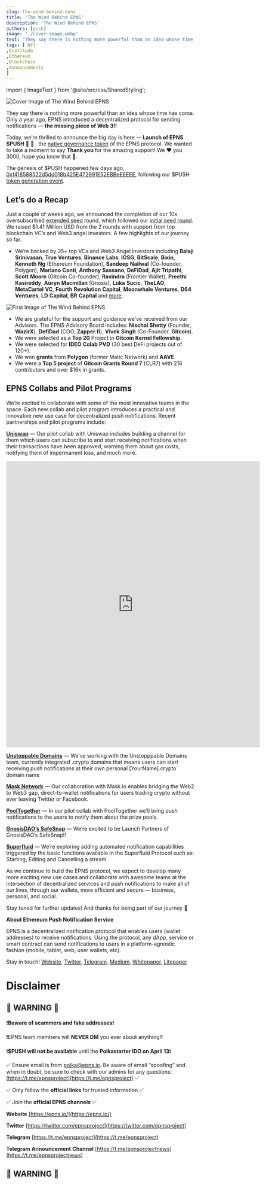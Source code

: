 ```yaml
---
slug: the-wind-behind-epns
title: 'The Wind Behind EPNS'
description: 'The Wind Behind EPNS'
authors: [push]
image: './cover-image.webp'
text: "They say there is nothing more powerful than an idea whose time has come. Only a year ago, EPNS introduced a decentralized protocol for sending notifications — the missing piece of Web 3!!"
tags: [ Nft
,Gratitude
,Ethereum
,Blockchain
,Announcements
]
---
```

import { ImageText } from '@site/src/css/SharedStyling';

![Cover Image of The Wind Behind EPNS](./cover-image.webp)

<!--truncate-->

They say there is nothing more powerful than an idea whose time has come. Only a year ago, EPNS introduced a decentralized protocol for sending notifications — **the missing piece of Web 3!!**

Today, we’re thrilled to announce the big day is here — **Launch of EPNS $PUSH** 🔔 🎉 , the [native governance token](https://medium.com/ethereum-push-notification-service/push-token-economics-d7f566c29b1a) of the EPNS protocol. We wanted to take a moment to say **Thank you** for the amazing support! We ❤️ you 3000, hope you know that 🙂.

The genesis of $PUSH happened few days ago, [0xf418588522d5dd018b425E472991E52EBBeEEEEE](https://etherscan.io/address/0xf418588522d5dd018b425e472991e52ebbeeeeee), following our $PUSH [token generation event](https://medium.com/ethereum-push-notification-service/announcing-the-epns-push-token-generation-event-4d1699e716f5).

Let’s do a Recap
----------------

Just a couple of weeks ago, we announced the completion of our 10x oversubscribed [extended seed](https://medium.com/ethereum-push-notification-service/epns-closes-10x-oversubscribed-extended-seed-round-ae03c60ae0f8) round, which followed our [initial seed round](https://medium.com/ethereum-push-notification-service/ethereum-push-notification-service-successfully-raises-750k-usd-in-seed-round-bec41eadd84d). We raised $1.41 Million USD from the 2 rounds with support from top blockchain VC’s and Web3 angel investors. A few highlights of our journey so far.

*   We’re backed by 35+ top VCs and Web3 Angel investors including **Balaji Srinivasan**, **True Ventures**, **Binance** **Labs**, **IOSG**, **BitScale**, **Bixin**, **Kenneth** **Ng** (Ethereum Foundation), **Sandeep** **Nailwal** (Co-founder, Polygon), **Mariano** **Conti**, **Anthony** **Sassano**, **DeFiDad**, **Ajit** **Tripathi**, **Scott** **Moore** (Gitcoin Co-founder), **Ravindra** (Frontier Wallet), **Preethi** **Kasireddy**, **Auryn** **Macmillan** (Gnosis), **Luka** **Sucic**, **TheLAO**, **MetaCartel** **VC**, **Fourth** **Revolution** **Capital**, **Moonwhale** **Ventures**, **D64** **Ventures**, **LD** **Capital**, **BR** **Capital** and [more](https://epns.io/).

![First Image of The Wind Behind EPNS](./image-1.webp)

*   We are grateful for the support and guidance we’ve received from our Advisors. The EPNS Advisory Board includes: **Nischal** **Shetty** (Founder, **WazirX**), **DefiDad** (COO, **Zapper.fi**), **Vivek** **Singh** (Co-Founder, **Gitcoin**).
*   We were selected as a **Top 20** Project in **Gitcoin Kernel Fellowship**.
*   We were selected for **IDEO** **Colab** **PVD** (30 best DeFi projects out of 120+).
*   We won **grants** from **Polygon** (former Matic Network) and **AAVE**.
*   We were a **Top 5 project** of **Gitcoin Grants Round 7** (CLR7) with 216 contributors and over $16k in grants.

**EPNS Collabs and Pilot Programs**
-----------------------------------

We’re excited to collaborate with some of the most innovative teams in the space. Each new collab and pilot program introduces a practical and innovative new use case for decentralized push notifications. Recent partnerships and pilot programs include:

[**Uniswap**](https://medium.com/ethereum-push-notification-service/accelerating-defi-with-epns-f2cbfaa33c91) — Our pilot collab with Uniswap includes building a channel for them which users can subscribe to and start receiving notifications when their transactions have been approved, warning them about gas costs, notifying them of impermanent loss, and much more.

<iframe src="https://cdn.embedly.com/widgets/media.html?type=text%2Fhtml&amp;key=a19fcc184b9711e1b4764040d3dc5c07&amp;schema=twitter&amp;url=https%3A//twitter.com/epnsproject/status/1377305643384664065&amp;image=https%3A//i.embed.ly/1/image%3Furl%3Dhttps%253A%252F%252Fabs.twimg.com%252Ferrors%252Flogo46x38.png%26key%3Da19fcc184b9711e1b4764040d3dc5c07" allowfullscreen="" frameborder="0" height="765" width="680" title="Ethereum Push Notification Service | EPNS on Twitter: &quot;We're thrilled to announce that Uniswap is participating in our pilot project 📨🦄We're humbled to collab w/ one of the most awesome teams in the space w/ the vision to build the #Eth communication layer &amp; for both Web3 users &amp; dApps@uniswap #UNI #PUSH https://t.co/kZazLoh3HK / Twitter&quot;" class="eo n ff dy bg" scrolling="no"></iframe>

[**Unstoppable Domains**](https://medium.com/ethereum-push-notification-service/epns-partners-with-unstoppable-domains-4d5507ddb6bd) — We’ve working with the Unstopppable Domains team, currently integrated .crypto domains that means users can start receiving push notifications at their own personal \[YourName\].crypto domain name

[**Mask Network**](https://medium.com/ethereum-push-notification-service/building-web3-on-top-of-web2-0-with-mask-io-29d0d5e562e5)  — Our collaboration with Mask.io enables bridging the Web2 to Web3 gap, direct-to-wallet notifications for users trading crypto without ever leaving Twitter or Facebook.

[**PoolTogether**](https://medium.com/ethereum-push-notification-service/win-win-for-users-of-pooltogether-and-epns-adb6e8d9188f) — In our pilot collab with PoolTogether we’ll bring push notifications to the users to notify them about the prize pools.

[**GnosisDAO’s SafeSnap**](https://medium.com/ethereum-push-notification-service/epns-honored-to-be-gnosisdaos-safesnap-launch-partner-e8a176b9a36) — We’re excited to be Launch Partners of GnosisDAO’s SafeSnap!!

[**Superfluid**](https://medium.com/ethereum-push-notification-service/programmable-money-2-0-meets-epns-4a2f52dccb32) — We’re exploring adding automated notification capabilities triggered by the basic functions available in the Superfluid Protocol such as: Starting, Editing and Cancelling a stream.

As we continue to build the EPNS protocol, we expect to develop many more exciting new use cases and collaborate with awesome teams at the intersection of decentralized services and push notifications to make all of our lives, through our wallets, more efficient and secure — business, personal, and social.

Stay tuned for further updates! And thanks for being part of our journey 💖

**About Ethereum Push Notification Service**

EPNS is a decentralized notification protocol that enables users (wallet addresses) to receive notifications. Using the protocol, any dApp, service or smart contract can send notifications to users in a platform-agnostic fashion (mobile, tablet, web, user wallets, etc).

Stay in touch! [Website](https://epns.io/), [Twitter](https://twitter.com/epnsproject), [Telegram](https://t.me/epnsproject), [Medium](https://medium.com/ethereum-push-notification-service), [Whitepaper](https://whitepaper.epns.io/), [Litepaper](https://medium.com/ethereum-push-notification-service/ethereum-push-notification-service-litepaper-e7ca0a662862)

Disclaimer
==========

🚨 WARNING 🚨
-------------

❗**Beware of scammers and fake addresses**❗

❗EPNS team members will **NEVER DM** you ever about anything!❗

❗**$PUSH will not be available** until the **Polkastarter IDO on April 13**❗

✅ Ensure email is from [polka@epns.io](mailto:polka@epns.io). Be aware of email “spoofing” and when in doubt, be sure to check with our admins for any questions: [https://t.me/epnsproject](https://t.me/epnsproject) ✅

✅ Only follow the **official links** for trusted information ✅

✅ Join the **official EPNS channels** [](https://t.me/epnsproject) ✅

**Website** [https://epns.io/](https://epns.io/)

**Twitter** [https://twitter.com/epnsproject](https://twitter.com/epnsproject)

**Telegram** [https://t.me/epnsproject](https://t.me/epnsproject)

**Telegram** **Announcement** **Channel** [https://t.me/epnsprojectnews](https://t.me/epnsprojectnews)

🚨 WARNING 🚨
-------------
